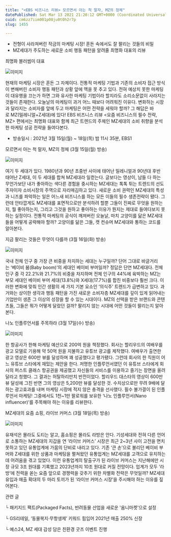 ```yaml
---
title: "<EBS 비즈니스 리뷰> 모르면서 아는 척 말자, MZ의 정체"
datePublished: Sat Mar 13 2021 21:20:12 GMT+0000 (Coordinated Universal Time)
cuid: cm6zz7iim001p08ju0t0h2r7p
slug: 1455

---
```



- 전형이 사라져버린 작금의 마케팅 시장! 혼돈 속에서도 잘 팔리는 것들의 비밀
- MZ세대가 주도하는 새로운 소비 행동 패턴을 알려줄 최명화 대표의 리뷰

최명화 블러썸미 대표

![이미지](https://cdn.hashnode.com/res/hashnode/image/upload/v1739247747348/0e4bfe12-f4eb-405e-9b75-0c414e08d72a.jpeg)

현재의 마케팅 시장은 혼돈 그 자체이다. 전통적 마케팅 기법과 기존의 소비자 접근 방식이 변해버린 소비자 행동 패턴과 상황 앞에 맥을 못 추고 있다. 전혀 예상치 못한 마케팅이 대유행을 끄는가 하면 그와 유사한 마케팅 기법이라 할지라도 소리소문없이 사라지는 것들이 존재한다. 오늘날의 마케팅이 과거 어느 때보다 어려워진 이유다. 변화하는 시장과 달라지는 소비자를 앞에 두고 마케팅은 어떤 전략을 세워야 할까? 그 해답은 바로 MZ(밀레니얼+Z세대)에 있다! EBS 비즈니스 리뷰 <요즘 비즈니스의 필수 전략, MZ> 편에서는 최명화 대표와 함께 최근 트렌드의 주체인 MZ세대의 소비 취향을 분석한 마케팅 성공 전략을 들여다본다.

* 방송일시 : 2021년 3월 15일(월) ~ 18일(목) 밤 11시 35분, EBS1

모르면서 아는 척 말자, MZ의 정체 (3월 15일(월) 방송)

![이미지](https://cdn.hashnode.com/res/hashnode/image/upload/v1739247749511/b0c88366-6183-4419-add1-2a33a02d0c44.jpeg)

여기 두 세대가 있다. 1980년과 90년 초중반 사이에 태어난 밀레니얼과 90년대 후반 태어난 Z세대, 이 두 세대를 합쳐 MZ세대라 일컫는다. 글보다는 영상이, 남들 다 하는 무언가보단 내가 좋아하는 색다른 경험을 중시하는 MZ세대는 톡톡 튀는 트렌드의 선도주자이자 소비시장의 주역으로 자리매김하고 있다. 새로운 소비 권력인 MZ세대의 특성과 니즈를 파악하는 일은 어느새 비즈니스를 하는 모든 이들의 필수 생존전략이 됐다. 그런데 안타깝게도 MZ세대를 표면적으로만 분석하려 할뿐 그들이 진짜로 무엇을 원하는지, 뭘 좋아하는지, 그리고 그것을 원하고 좋아하는 이유가 뭔지는 제대로 들여다보지 못하는 실정이다. 전통적 마케팅의 공식이 깨져버린 오늘날, 마치 고양이를 닮은 MZ세대들을 어떻게 공략해야 할까? 고양이를 닮은 그들, 캣 컨슈머 MZ세대와 통하는 코드를 알아본다.

지금 팔리는 것들은 무엇이 다를까 (3월 16일(화) 방송)

![이미지](https://cdn.hashnode.com/res/hashnode/image/upload/v1739247751468/923116f5-a162-4283-b352-975c0e7f9348.jpeg)

국내 전체 인구 중 가장 큰 비중을 차지하는 세대는 누구일까? 단어 그대로 바글거리는 ‘베이비 붐(Baby boom)’의 세대인 베이비 부머일까? 정답은 단연 MZ세대다. 전체 인구 중 각 22.2%와 21.7%의 비중을 차지하며 전체 인구의 44%에 육박하는 MZ는 부모 세대인 베이비 부머 세대(13.8%)와 X세대(17.7%)를 합친 비중보다 훨씬 크다. 이러한 변화에 맞춰 인간 생활의 세 가지 기본 요소인 ‘의식주’ 트렌드가 급변하고 있다. 과거와는 상이한 생각과 행동 패턴을 가진 새로운 소비자층 MZ세대를 깊이 있게 읽어내는 기업만이 생존 그 이상의 성장을 할 수 있는 시대이다. MZ의 선택을 받은 브랜드와 콘텐츠들, 그들은 뭐가 어떻게 달랐던 걸까? 팔리지 않는 시대에 어떤 것들이 팔리는지 알아본다.

나노 인플루언서를 주목하라 (3월 17일(수) 방송)

![이미지](https://cdn.hashnode.com/res/hashnode/image/upload/v1739247753465/6ae0f572-89ec-4a35-9186-10ccbf3abb53.jpeg)

한 항공사가 한해 마케팅 예산으로 200억 원을 책정했다. 회사는 할리우드의 여배우를 광고 모델로 기용해 약 50억 원을 지불하고 유튜브 광고를 제작했다. 여배우가 출연한 광고 영상은 600만 뷰를 달성하며 꽤 성공했다고 평가됐다. 그런데 회사의 한 직원이 어느 유튜브 스타에게 재밌는 제안을 한다. 저명한 인플루언서였던 이 유튜브 스타에게 회사의 퍼스트 클래스 항공권을 제공했고 자신들의 서비스를 이용하고 즐기는 장면을 올려달라고 청했다. 그 결과는 허탈하리만치 반전이었다. 할리우드 대스타의 영상이 600만 뷰 달성에 그친 반면 그의 영상은 5,200만 뷰를 달성한 것. 수치상으로만 무려 9배에 달하는 광고효과를 내며 마케팅 시장에 적지 않은 충격을 선사했다. 필수 불가결이 된 인플루언서 마케팅! 그중에서도 1천~1만 팔로워를 보유한 ‘나노 인플루언서(Nano influencer)’를 주목해야 하는 이유를 리뷰한다.

MZ세대의 요즘 쇼핑, 라이브 커머스 (3월 18일(목) 방송)

![이미지](https://cdn.hashnode.com/res/hashnode/image/upload/v1739247755661/581afbca-47a5-4abc-990f-e901ba6740af.jpeg)

유재석은 몰라도 도티는 알고, 홈쇼핑은 몰라도 라방은 안다. 기성세대와 전혀 다른 언어로 소통하는 MZ세대의 지갑을 연 ‘라이브 커머스’ 시장은 최근 2~3년 사이 고전을 면치 못하고 있던 유통업계에 가뭄의 단비로 내리고 있다. 기존 ‘큰 손’으로 불리던 베이비 부머와 Z세대를 위한 상품과 마케팅을 펼쳐왔던 유통업계는 MZ세대를 고객으로 유치하는 데 어려움을 겪고 있었다. 이런 유통업계의 탈출구가 된 라이브 커머스는 지난해에만 시장 규모 3조 원대를 기록했고 2023년까지 10조 원대로 커질 전망이다. 업계가 모두 ‘라방’에 전력을 쏟는 요즘 앞으로 경쟁력을 갖추기 위한 차별화 전략은 무엇일까? MZ세대 유입과 매출 확대의 두 마리 토끼가 된 ‘라이브 커머스 시장’을 주시해야 하는 이유를 짚어본다.

관련 글

└ 패키지드 팩트(Packaged Facts), 반려동물 산업을 새로운 '옴니마켓'으로 설정

└ GS리테일, ‘동물복지·무항생제’ 키워드 힘입어 2021년 매출 250% 신장

└ 예스24, MZ 세대 감성 담은 친환경 굿즈 이벤트 진행